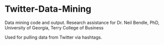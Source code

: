 # Twitter-Data-Mining

Data mining code and output. Research assistance for Dr. Neil Bendle, PhD, University of Georgia, Terry College of Business

Used for pulling data from Twitter via hashtags.

